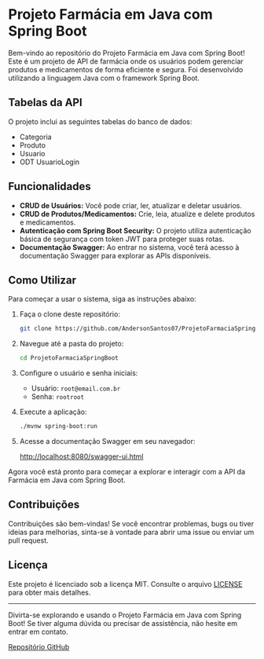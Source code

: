 # Projeto Farmácia em Java com Spring Boot

Bem-vindo ao repositório do Projeto Farmácia em Java com Spring Boot! Este é um projeto de API de farmácia onde os usuários podem gerenciar produtos e medicamentos de forma eficiente e segura. Foi desenvolvido utilizando a linguagem Java com o framework Spring Boot.

## Tabelas da API

O projeto inclui as seguintes tabelas do banco de dados:

- Categoria
- Produto
- Usuario
- ODT UsuarioLogin

## Funcionalidades

- **CRUD de Usuários:** Você pode criar, ler, atualizar e deletar usuários.
- **CRUD de Produtos/Medicamentos:** Crie, leia, atualize e delete produtos e medicamentos.
- **Autenticação com Spring Boot Security:** O projeto utiliza autenticação básica de segurança com token JWT para proteger suas rotas.
- **Documentação Swagger:** Ao entrar no sistema, você terá acesso à documentação Swagger para explorar as APIs disponíveis.

## Como Utilizar

Para começar a usar o sistema, siga as instruções abaixo:

1. Faça o clone deste repositório:

   ```bash
   git clone https://github.com/AndersonSantos07/ProjetoFarmaciaSpringBoot.git
   ```

2. Navegue até a pasta do projeto:

   ```bash
   cd ProjetoFarmaciaSpringBoot
   ```

3. Configure o usuário e senha iniciais:

   - Usuário: `root@email.com.br`
   - Senha: `rootroot`

4. Execute a aplicação:

   ```bash
   ./mvnw spring-boot:run
   ```

5. Acesse a documentação Swagger em seu navegador:

   [http://localhost:8080/swagger-ui.html](http://localhost:8080/swagger-ui.html)

Agora você está pronto para começar a explorar e interagir com a API da Farmácia em Java com Spring Boot.

## Contribuições

Contribuições são bem-vindas! Se você encontrar problemas, bugs ou tiver ideias para melhorias, sinta-se à vontade para abrir uma issue ou enviar um pull request.

## Licença

Este projeto é licenciado sob a licença MIT. Consulte o arquivo [LICENSE](LICENSE) para obter mais detalhes.

---

Divirta-se explorando e usando o Projeto Farmácia em Java com Spring Boot! Se tiver alguma dúvida ou precisar de assistência, não hesite em entrar em contato.

[Repositório GitHub](https://github.com/AndersonSantos07/ProjetoFarmaciaSpringBoot)
